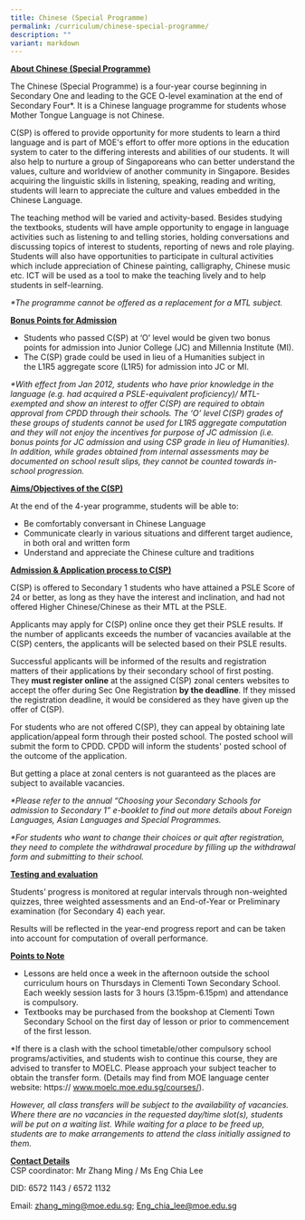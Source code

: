 ```yaml
---
title: Chinese (Special Programme)
permalink: /curriculum/chinese-special-programme/
description: ""
variant: markdown
---
```

**<u>About Chinese (Special Programme)</u>**

The Chinese (Special Programme) is a four-year course beginning in Secondary One and leading to the GCE O-level examination at the end of Secondary Four\*. It is a Chinese language programme for students whose Mother Tongue Language is not Chinese.

C(SP) is offered to provide opportunity for more students to learn a third language and&nbsp;is part of MOE's effort to offer more options in the education system to cater to the differing interests and abilities of our students. It will also help to nurture a group of Singaporeans who can better understand the values, culture and worldview of another community in Singapore. Besides acquiring the linguistic skills in listening, speaking, reading and writing, students will learn to appreciate the culture and values embedded in the Chinese Language.

The teaching method will be varied and activity-based. Besides studying the textbooks, students will have ample opportunity to engage in language activities such as listening to and telling stories, holding conversations and discussing topics of interest to students, reporting of news and role playing. Students will also have opportunities to participate in cultural activities which include appreciation of Chinese painting, calligraphy, Chinese music etc. ICT will be used as a tool to make the teaching lively and to help students in self-learning.

_\*The programme&nbsp;cannot be offered as a replacement for a MTL subject._

  

**<u>Bonus Points for Admission</u>**

*   Students who passed C(SP) at ‘O’ level would be given two bonus points&nbsp;for admission into Junior College (JC) and Millennia Institute (MI).
*   The C(SP) grade could be used in lieu of a Humanities subject in the&nbsp;L1R5 aggregate score (L1R5) for admission into JC or MI.

_\*With effect from Jan 2012, students who have prior knowledge in the language (e.g. had acquired a PSLE-equivalent proficiency)/ MTL-exempted and show an interest to offer C(SP) are required to obtain approval from CPDD through their schools. The ‘O’ level C(SP) grades of these groups of students cannot be used for L1R5 aggregate computation and they will not enjoy the incentives for purpose of JC admission (i.e. bonus points for JC admission and using CSP grade in lieu of Humanities). In addition, while grades obtained from internal assessments may be documented on school result slips, they cannot be counted towards in-school progression._

**<u>Aims/Objectives of the C(SP)</u>**

At the end of the 4-year programme, students will be able to:

*   Be comfortably conversant in Chinese Language
*   Communicate clearly in various situations and different target audience, in both oral and written form
*   Understand and appreciate the Chinese culture and traditions

**<u>Admission &amp; Application process to C(SP)</u>**

C(SP) is offered to Secondary 1 students who have attained a PSLE Score of 24 or better, as long as they have the interest and inclination, and had not offered Higher Chinese/Chinese as their MTL at the PSLE.

Applicants may apply for C(SP) online once they get their PSLE results. If the number of applicants exceeds the number of vacancies available at the C(SP) centers, the applicants will be selected based on their PSLE results.

Successful applicants will be informed of the results and registration matters of their applications by their secondary school of first posting. They&nbsp;**must register online**&nbsp;at the assigned C(SP) zonal centers websites to accept the offer during Sec One Registration&nbsp;**by the deadline**. If they missed the registration deadline, it would be considered as they have given up the offer of C(SP).

For students who are not offered C(SP), they can appeal by obtaining late application/appeal form through their posted school. The posted school will submit the form to CPDD. CPDD will inform the students' posted school of the outcome of the application.

But getting a place at zonal centers is not guaranteed as the places are subject to available vacancies.

_\*Please refer to the annual “Choosing your Secondary Schools for admission to Secondary 1” e-booklet to find out more details about Foreign Languages, Asian Languages and Special Programmes._

_\*For students who want to change their choices or quit after registration, they need to complete the withdrawal procedure by filling up the withdrawal form and submitting to their school._

**<u>Testing and evaluation</u>**

Students’ progress is monitored at regular intervals through non-weighted quizzes, three weighted assessments and an End-of-Year or Preliminary examination (for Secondary 4) each year.

Results will be reflected in the year-end progress report and can be taken into account for computation of overall performance.

  

**<u>Points to Note</u>**

*   Lessons are held once a week in the afternoon outside the school curriculum hours on Thursdays in Clementi Town Secondary School. Each weekly session lasts for 3 hours (3.15pm-6.15pm) and attendance is compulsory.
*   Textbooks may be purchased from the bookshop at Clementi Town Secondary School on the first day of lesson or prior to commencement of the first lesson.

*If there is a clash with the school timetable/other compulsory school programs/activities, and students wish to continue this course, they are advised to transfer to MOELC. Please approach your subject teacher to obtain the transfer form.
(Details may find from MOE
language center website: https:// www.moelc.moe.edu.sg/courses/).

_However, all class transfers will be subject to the availability of vacancies. Where there are no vacancies in the requested day/time slot(s), students will be put on a waiting list. While waiting for a place to be freed up, students are to make arrangements to attend the class initially assigned to them._

**<u>Contact Details</u>**  
CSP coordinator: Mr Zhang Ming / Ms  Eng Chia Lee

DID: 6572 1143 / 6572 1132

Email: [zhang_ming@moe.edu.sg](zhang_ming@moe.edu.sg); [Eng_chia_lee@moe.edu.sg](Eng_chia_lee@moe.edu.sg)